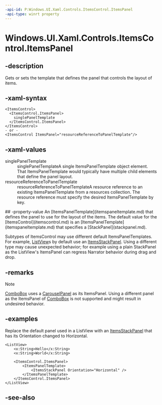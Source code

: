 ```yaml
---
-api-id: P:Windows.UI.Xaml.Controls.ItemsControl.ItemsPanel
-api-type: winrt property
---
```


<!-- Property syntax
public Windows.UI.Xaml.Controls.ItemsPanelTemplate ItemsPanel { get;  set; }
-->

# Windows.UI.Xaml.Controls.ItemsControl.ItemsPanel

## -description
Gets or sets the template that defines the panel that controls the layout of items.



## -xaml-syntax
```xaml
<ItemsControl>
  <ItemsControl.ItemsPanel>
    singlePanelTemplate
  </ItemsControl.ItemsPanel>
</ItemsControl>
- or -
<ItemsControl ItemsPanel="resourceReferenceToPanelTemplate"/>
```


## -xaml-values
<dl><dt>singlePanelTemplate</dt><dd>singlePanelTemplateA single ItemsPanelTemplate object element. That ItemsPanelTemplate would typically have multiple child elements that define the panel layout.</dd>
<dt>resourceReferenceToPanelTemplate</dt><dd>resourceReferenceToPanelTemplateA resource reference to an existing ItemsPanelTemplate from a resources collection. The resource reference must specify the desired ItemsPanelTemplate by key.</dd>
</dl>
## -property-value
An [ItemsPanelTemplate](itemspaneltemplate.md) that defines the panel to use for the layout of the items. The default value for the [ItemsControl](itemscontrol.md) is an [ItemsPanelTemplate](itemspaneltemplate.md) that specifies a [StackPanel](stackpanel.md).

Subtypes of ItemsControl may use different default ItemsPanelTemplates. For example, [ListView](/uwp/api/windows.ui.xaml.controls.listview)s by default use an [ItemsStackPanel](/uwp/api/Windows.UI.Xaml.Controls.ItemsStackPanel). Using a different type may cause unexpected behavior; for example using a plain StackPanel as the ListView's ItemsPanel can regress Narrator behavior during drag and drop.

## -remarks
> [!NOTE]
> [ComboBox](combobox.md) uses a [CarouselPanel](../windows.ui.xaml.controls.primitives/carouselpanel.md) as its ItemsPanel. Using a different panel as the ItemsPanel of [ComboBox](combobox.md) is not supported and might result in undesired behavior.

## -examples

Replace the default panel used in a ListView with an [ItemsStackPanel](/uwp/api/Windows.UI.Xaml.Controls.ItemsStackPanel) that has its Orientation changed to Horizontal.

```xaml
<ListView>
    <x:String>Hello</x:String>
    <x:String>World</x:String>

    <ItemsControl.ItemsPanel>
        <ItemsPanelTemplate>
            <ItemsStackPanel Orientation="Horizontal" />
        </ItemsPanelTemplate>
    </ItemsControl.ItemsPanel>
</ListView>
```

## -see-also
